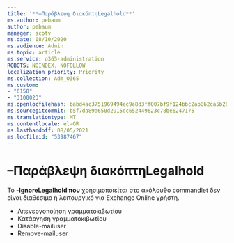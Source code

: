```yaml
---
title: '**–Παράβλεψη διακόπτηLegalhold**'
ms.author: pebaum
author: pebaum
manager: scotv
ms.date: 08/10/2020
ms.audience: Admin
ms.topic: article
ms.service: o365-administration
ROBOTS: NOINDEX, NOFOLLOW
localization_priority: Priority
ms.collection: Adm_O365
ms.custom:
- "6150"
- "3100023"
ms.openlocfilehash: babd4ac3751969494ec9e8d3ff007bf9f124bbc2ab862ca5b26ce21cee01c3ef
ms.sourcegitcommit: b5f7da89a650d2915dc652449623c78be6247175
ms.translationtype: MT
ms.contentlocale: el-GR
ms.lasthandoff: 08/05/2021
ms.locfileid: "53987467"
---
```

# <a name="ignorelegalhold-switch"></a>**–Παράβλεψη διακόπτηLegalhold**

Το **-IgnoreLegalhold που** χρησιμοποιείται στο ακόλουθο commandlet δεν είναι διαθέσιμο ή λειτουργικό για Exchange Online χρήστη.

- Απενεργοποίηση γραμματοκιβωτίου
- Κατάργηση γραμματοκιβωτίου
- Disable-mailuser
- Remove-mailuser